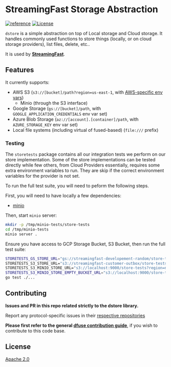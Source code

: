 # StreamingFast Storage Abstraction
[![reference](https://img.shields.io/badge/godoc-reference-5272B4.svg?style=flat-square)](https://pkg.go.dev/github.com/streamingfast/dstore)
[![License](https://img.shields.io/badge/License-Apache%202.0-blue.svg)](https://opensource.org/licenses/Apache-2.0)

`dstore` is a simple abstraction on top of Local storage and Cloud
storage. It handles commonly used functions to store things (locally,
or on cloud storage providers), list files, delete, etc..

It is used by **[StreamingFast](https://github.com/streamingfast/streamingfast)**.

## Features

It currently supports:
* AWS S3 (`s3://[bucket]/path?region=us-east-1`, with [AWS-specific env vars](https://docs.aws.amazon.com/sdk-for-go/v1/developer-guide/configuring-sdk.html))
    * Minio (through the S3 interface)
* Google Storage (`gs://[bucket]/path`, with `GOOGLE_APPLICATION_CREDENTIALS` env var set)
* Azure Blob Storage (`az://[account].[container]/path`, with `AZURE_STORAGE_KEY` env var set)
* Local file systems (including virtual of fused-based) (`file:///` prefix)

### Testing

The `storetests` package contains all our integration tests we perform on our store implementation.
Some of the store implementations can be tested directly while few others, from Cloud Providers
essentially, requires some extra environment variables to run. They are skip if the correct
environment variables for the provider is not set.

To run the full test suite, you will need to peform the following steps.

First, you will need to have locally a few dependencies:
- [minio](https://github.com/minio/minio)

Then, start `minio` server:

```bash
mkdir -p /tmp/minio-tests/store-tests
cd /tmp/minio-tests
minio server .
```

Ensure you have access to GCP Storage Bucket, S3 Bucket, then run the full test suite:

```bash
STORETESTS_GS_STORE_URL="gs://streamingfast-developement-random/store-tests"\
STORETESTS_S3_STORE_URL="s3://streamingfast-customer-outbox/store-tests?region=us-east-2"\
STORETESTS_S3_MINIO_STORE_URL="s3://localhost:9000/store-tests?region=none&insecure=true&access_key_id=minioadmin&secret_access_key=minioadmin"
STORETESTS_S3_MINIO_STORE_EMPTY_BUCKET_URL="s3://localhost:9000/store-tests?region=none&insecure=true&access_key_id=minioadmin&secret_access_key=minioadmin" # this bucket MUST be empty for the test to run
go test ./...
```
## Contributing

**Issues and PR in this repo related strictly to the dstore library.**

Report any protocol-specific issues in their
[respective repositories](https://github.com/dfuse-io/dfuse#protocols)

**Please first refer to the general
[dfuse contribution guide](https://github.com/dfuse-io/dfuse/blob/master/CONTRIBUTING.md)**,
if you wish to contribute to this code base.

## License

[Apache 2.0](LICENSE)

